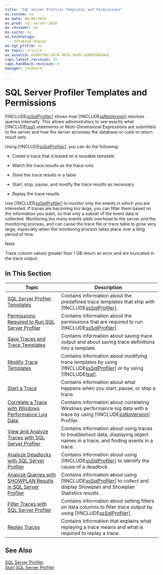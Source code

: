 ```yaml
---
title: "SQL Server Profiler Templates and Permissions"
ms.custom: na
ms.date: 08/09/2016
ms.prod: sql-server-2016
ms.reviewer: na
ms.suite: na
ms.technology: 
  - database-engine
ms.tgt_pltfrm: na
ms.topic: article
ms.assetid: 6d00378a-5d74-463b-9ed6-a2685306a9d2
caps.latest.revision: 35
caps.handback.revision: 0
manager: jhubbard
---
```

# SQL Server Profiler Templates and Permissions
[!INCLUDE[ssSqlProfiler](../../Topics/TopicNameContainA/tokens/ssSqlProfiler_md.md)] shows how [!INCLUDE[ssNoVersion](../../Topics/TopicNameContainA/tokens/ssNoVersion_md.md)] resolves queries internally. This allows administrators to see exactly what [!INCLUDE[tsql](../../Topics/TopicNameContainA/tokens/tsql_md.md)] statements or Multi-Dimensional Expressions are submitted to the server and how the server accesses the database or cube to return result sets.  
  
 Using [!INCLUDE[ssSqlProfiler](../../Topics/TopicNameContainA/tokens/ssSqlProfiler_md.md)], you can do the following:  
  
-   Create a trace that is based on a reusable template  
  
-   Watch the trace results as the trace runs  
  
-   Store the trace results in a table  
  
-   Start, stop, pause, and modify the trace results as necessary  
  
-   Replay the trace results  
  
 Use [!INCLUDE[ssSqlProfiler](../../Topics/TopicNameContainA/tokens/ssSqlProfiler_md.md)] to monitor only the events in which you are interested. If traces are becoming too large, you can filter them based on the information you want, so that only a subset of the event data is collected. Monitoring too many events adds overhead to the server and the monitoring process, and can cause the trace file or trace table to grow very large, especially when the monitoring process takes place over a long period of time.  
  
> [!NOTE]  
>  Trace column values greater than 1 GB return an error and are truncated in the trace output.  
  
## In This Section  
  
|Topic|Description|  
|-----------|-----------------|  
|[SQL Server Profiler Templates](../../Topics/TopicNameNotContainA/SQL-Server-Profiler-Templates.md)|Contains information about the predefined trace templates that ship with [!INCLUDE[ssSqlProfiler](../../Topics/TopicNameContainA/tokens/ssSqlProfiler_md.md)].|  
|[Permissions Required to Run SQL Server Profiler](../../Topics/TopicNameNotContainA/Permissions-Required-to-Run-SQL-Server-Profiler.md)|Contains information about the permissions that are required to run [!INCLUDE[ssSqlProfiler](../../Topics/TopicNameContainA/tokens/ssSqlProfiler_md.md)].|  
|[Save Traces and Trace Templates](../../Topics/TopicNameNotContainA/Save-Traces-and-Trace-Templates.md)|Contains information about saving trace output and about saving trace definitions into a template.|  
|[Modify Trace Templates](../../Topics/TopicNameNotContainA/Modify-Trace-Templates.md)|Contains information about modifying trace templates by using [!INCLUDE[ssSqlProfiler](../../Topics/TopicNameContainA/tokens/ssSqlProfiler_md.md)] or by using [!INCLUDE[tsql](../../Topics/TopicNameContainA/tokens/tsql_md.md)].|  
|[Start a Trace](../../Topics/TopicNameContainA/Start-a-Trace.md)|Contains information about what happens when you start, pause, or stop a trace.|  
|[Correlate a Trace with Windows Performance Log Data](../../Topics/TopicNameContainA/Correlate-a-Trace-with-Windows-Performance-Log-Data.md)|Contains information about correlating Windows performance log data with a trace by using [!INCLUDE[ssNoVersion](../../Topics/TopicNameContainA/tokens/ssNoVersion_md.md)] Profiler.|  
|[View and Analyze Traces with SQL Server Profiler](../../Topics/TopicNameNotContainA/View-and-Analyze-Traces-with-SQL-Server-Profiler.md)|Contains information about using traces to troubleshoot data, displaying object names in a trace, and finding events in a trace.|  
|[Analyze Deadlocks with SQL Server Profiler](../../Topics/TopicNameNotContainA/Analyze-Deadlocks-with-SQL-Server-Profiler.md)|Contains information about using [!INCLUDE[ssSqlProfiler](../../Topics/TopicNameContainA/tokens/ssSqlProfiler_md.md)] to identify the cause of a deadlock.|  
|[Analyze Queries with SHOWPLAN Results in SQL Server Profiler](../../Topics/TopicNameNotContainA/Analyze-Queries-with-SHOWPLAN-Results-in-SQL-Server-Profiler.md)|Contains information about using [!INCLUDE[ssSqlProfiler](../../Topics/TopicNameContainA/tokens/ssSqlProfiler_md.md)] to collect and display Showplan and Showplan Statistics results.|  
|[Filter Traces with SQL Server Profiler](../../Topics/TopicNameNotContainA/Filter-Traces-with-SQL-Server-Profiler.md)|Contains information about setting filters on data columns to filter trace output by using [!INCLUDE[ssSqlProfiler](../../Topics/TopicNameContainA/tokens/ssSqlProfiler_md.md)].|  
|[Replay Traces](../../Topics/TopicNameNotContainA/Replay-Traces.md)|Contains information that explains what replaying a trace means and what is required to replay a trace.|  
  
## See Also  
 [SQL Server Profiler](../../Topics/TopicNameNotContainA/SQL-Server-Profiler.md)   
 [Start SQL Server Profiler](../../Topics/TopicNameNotContainA/Start-SQL-Server-Profiler.md)
